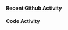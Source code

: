#### Recent Github Activity

<!--START_SECTION:activity-->
<!--END_SECTION:activity-->


#### Code Activity

<!--START_SECTION:waka-->
<!--END_SECTION:waka-->
